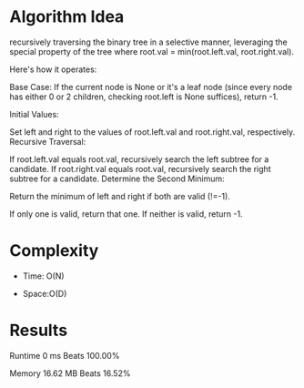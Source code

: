 # Algorithm Idea

recursively traversing the binary tree in a selective manner, leveraging the special property of the tree where root.val = min(root.left.val, root.right.val).

Here's how it operates:

Base Case: If the current node is None or it's a leaf node (since every node has either 0 or 2 children, checking root.left is None suffices), return -1.

Initial Values:

Set left and right to the values of root.left.val and root.right.val, respectively.
Recursive Traversal:

If root.left.val equals root.val, recursively search the left subtree for a candidate.
If root.right.val equals root.val, recursively search the right subtree for a candidate.
Determine the Second Minimum:

Return the minimum of left and right if both are valid (!=-1).

If only one is valid, return that one.
If neither is valid, return -1.

# Complexity

- Time: O(N)

- Space:O(D)

# Results

Runtime
0
ms
Beats
100.00%

Memory
16.62
MB
Beats
16.52%